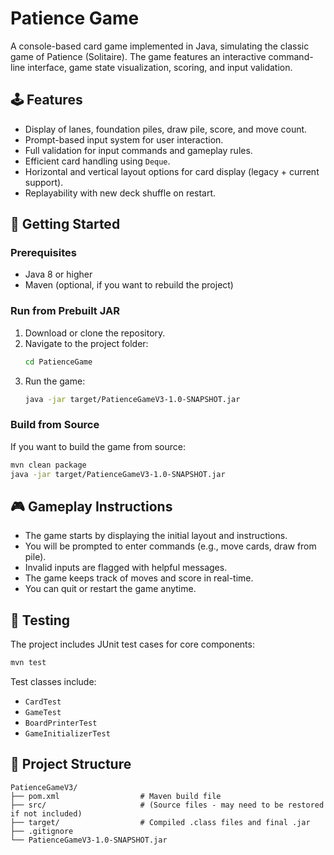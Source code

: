 # Patience Game

A console-based card game implemented in Java, simulating the classic game of Patience (Solitaire). The game features an interactive command-line interface, game state visualization, scoring, and input validation.

## 🕹️ Features

- Display of lanes, foundation piles, draw pile, score, and move count.
- Prompt-based input system for user interaction.
- Full validation for input commands and gameplay rules.
- Efficient card handling using `Deque`.
- Horizontal and vertical layout options for card display (legacy + current support).
- Replayability with new deck shuffle on restart.

## 🚀 Getting Started

### Prerequisites

- Java 8 or higher
- Maven (optional, if you want to rebuild the project)

### Run from Prebuilt JAR

1. Download or clone the repository.
2. Navigate to the project folder:
   ```bash
   cd PatienceGame
   ```
3. Run the game:
   ```bash
   java -jar target/PatienceGameV3-1.0-SNAPSHOT.jar
   ```

### Build from Source

If you want to build the game from source:

```bash
mvn clean package
java -jar target/PatienceGameV3-1.0-SNAPSHOT.jar
```

## 🎮 Gameplay Instructions

- The game starts by displaying the initial layout and instructions.
- You will be prompted to enter commands (e.g., move cards, draw from pile).
- Invalid inputs are flagged with helpful messages.
- The game keeps track of moves and score in real-time.
- You can quit or restart the game anytime.

## 🧪 Testing

The project includes JUnit test cases for core components:

```bash
mvn test
```

Test classes include:
- `CardTest`
- `GameTest`
- `BoardPrinterTest`
- `GameInitializerTest`

## 📂 Project Structure

```
PatienceGameV3/
├── pom.xml                  # Maven build file
├── src/                     # (Source files - may need to be restored if not included)
├── target/                  # Compiled .class files and final .jar
├── .gitignore
└── PatienceGameV3-1.0-SNAPSHOT.jar
```
